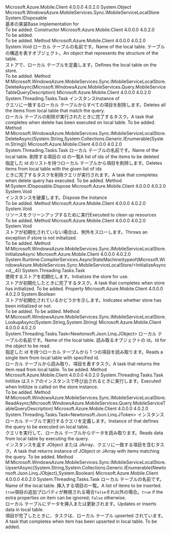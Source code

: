 <Type Name="MobileServiceLocalStore" FullName="Microsoft.WindowsAzure.MobileServices.Sync.MobileServiceLocalStore">
  <TypeSignature Language="C#" Value="public abstract class MobileServiceLocalStore : IDisposable, Microsoft.WindowsAzure.MobileServices.Sync.IMobileServiceLocalStore" />
  <TypeSignature Language="ILAsm" Value=".class public auto ansi abstract beforefieldinit MobileServiceLocalStore extends System.Object implements class Microsoft.WindowsAzure.MobileServices.Sync.IMobileServiceLocalStore, class System.IDisposable" />
  <TypeSignature Language="DocId" Value="T:Microsoft.WindowsAzure.MobileServices.Sync.MobileServiceLocalStore" />
  <TypeSignature Language="VB.NET" Value="Public MustInherit Class MobileServiceLocalStore&#xA;Implements IDisposable, IMobileServiceLocalStore" />
  <TypeSignature Language="F#" Value="type MobileServiceLocalStore = class&#xA;    interface IMobileServiceLocalStore&#xA;    interface IDisposable" />
  <AssemblyInfo>
    <AssemblyName>Microsoft.Azure.Mobile.Client</AssemblyName>
    <AssemblyVersion>4.0.0.0</AssemblyVersion>
    <AssemblyVersion>4.0.2.0</AssemblyVersion>
  </AssemblyInfo>
  <Base>
    <BaseTypeName>System.Object</BaseTypeName>
  </Base>
  <Interfaces>
    <Interface>
      <InterfaceName>Microsoft.WindowsAzure.MobileServices.Sync.IMobileServiceLocalStore</InterfaceName>
    </Interface>
    <Interface>
      <InterfaceName>System.IDisposable</InterfaceName>
    </Interface>
  </Interfaces>
  <Docs>
    <summary>
            <span data-ttu-id="0ca93-101">基本の実装<see cref="T:Microsoft.WindowsAzure.MobileServices.Sync.IMobileServiceLocalStore" /></span><span class="sxs-lookup"><span data-stu-id="0ca93-101">Base implementation for <see cref="T:Microsoft.WindowsAzure.MobileServices.Sync.IMobileServiceLocalStore" /></span></span></summary>
    <remarks>To be added.</remarks>
  </Docs>
  <Members>
    <Member MemberName=".ctor">
      <MemberSignature Language="C#" Value="protected MobileServiceLocalStore ();" />
      <MemberSignature Language="ILAsm" Value=".method familyhidebysig specialname rtspecialname instance void .ctor() cil managed" />
      <MemberSignature Language="DocId" Value="M:Microsoft.WindowsAzure.MobileServices.Sync.MobileServiceLocalStore.#ctor" />
      <MemberSignature Language="VB.NET" Value="Protected Sub New ()" />
      <MemberType>Constructor</MemberType>
      <AssemblyInfo>
        <AssemblyName>Microsoft.Azure.Mobile.Client</AssemblyName>
        <AssemblyVersion>4.0.0.0</AssemblyVersion>
        <AssemblyVersion>4.0.2.0</AssemblyVersion>
      </AssemblyInfo>
      <Parameters />
      <Docs>
        <summary>To be added.</summary>
        <remarks>To be added.</remarks>
      </Docs>
    </Member>
    <Member MemberName="DefineTable">
      <MemberSignature Language="C#" Value="public virtual void DefineTable (string tableName, Newtonsoft.Json.Linq.JObject item);" />
      <MemberSignature Language="ILAsm" Value=".method public hidebysig newslot virtual instance void DefineTable(string tableName, class Newtonsoft.Json.Linq.JObject item) cil managed" />
      <MemberSignature Language="DocId" Value="M:Microsoft.WindowsAzure.MobileServices.Sync.MobileServiceLocalStore.DefineTable(System.String,Newtonsoft.Json.Linq.JObject)" />
      <MemberSignature Language="VB.NET" Value="Public Overridable Sub DefineTable (tableName As String, item As JObject)" />
      <MemberSignature Language="F#" Value="abstract member DefineTable : string * Newtonsoft.Json.Linq.JObject -&gt; unit&#xA;override this.DefineTable : string * Newtonsoft.Json.Linq.JObject -&gt; unit" Usage="mobileServiceLocalStore.DefineTable (tableName, item)" />
      <MemberType>Method</MemberType>
      <AssemblyInfo>
        <AssemblyName>Microsoft.Azure.Mobile.Client</AssemblyName>
        <AssemblyVersion>4.0.0.0</AssemblyVersion>
        <AssemblyVersion>4.0.2.0</AssemblyVersion>
      </AssemblyInfo>
      <ReturnValue>
        <ReturnType>System.Void</ReturnType>
      </ReturnValue>
      <Parameters>
        <Parameter Name="tableName" Type="System.String" />
        <Parameter Name="item" Type="Newtonsoft.Json.Linq.JObject" />
      </Parameters>
      <Docs>
        <param name="tableName"><span data-ttu-id="0ca93-102">ローカル テーブルの名前です。</span><span class="sxs-lookup"><span data-stu-id="0ca93-102">Name of the local table.</span></span></param>
        <param name="item"><span data-ttu-id="0ca93-103">テーブルの構造を表すオブジェクト。</span><span class="sxs-lookup"><span data-stu-id="0ca93-103">An object that represents the structure of the table.</span></span></param>
        <summary>
            <span data-ttu-id="0ca93-104">ストアで、ローカル テーブルを定義します。</span><span class="sxs-lookup"><span data-stu-id="0ca93-104">Defines the local table on the store.</span></span>
            </summary>
        <remarks>To be added.</remarks>
      </Docs>
    </Member>
    <Member MemberName="DeleteAsync">
      <MemberSignature Language="C#" Value="public abstract System.Threading.Tasks.Task DeleteAsync (Microsoft.WindowsAzure.MobileServices.Query.MobileServiceTableQueryDescription query);" />
      <MemberSignature Language="ILAsm" Value=".method public hidebysig newslot virtual instance class System.Threading.Tasks.Task DeleteAsync(class Microsoft.WindowsAzure.MobileServices.Query.MobileServiceTableQueryDescription query) cil managed" />
      <MemberSignature Language="DocId" Value="M:Microsoft.WindowsAzure.MobileServices.Sync.MobileServiceLocalStore.DeleteAsync(Microsoft.WindowsAzure.MobileServices.Query.MobileServiceTableQueryDescription)" />
      <MemberSignature Language="VB.NET" Value="Public MustOverride Function DeleteAsync (query As MobileServiceTableQueryDescription) As Task" />
      <MemberSignature Language="F#" Value="abstract member DeleteAsync : Microsoft.WindowsAzure.MobileServices.Query.MobileServiceTableQueryDescription -&gt; System.Threading.Tasks.Task" Usage="mobileServiceLocalStore.DeleteAsync query" />
      <MemberType>Method</MemberType>
      <Implements>
        <InterfaceMember>M:Microsoft.WindowsAzure.MobileServices.Sync.IMobileServiceLocalStore.DeleteAsync(Microsoft.WindowsAzure.MobileServices.Query.MobileServiceTableQueryDescription)</InterfaceMember>
      </Implements>
      <AssemblyInfo>
        <AssemblyName>Microsoft.Azure.Mobile.Client</AssemblyName>
        <AssemblyVersion>4.0.0.0</AssemblyVersion>
        <AssemblyVersion>4.0.2.0</AssemblyVersion>
      </AssemblyInfo>
      <ReturnValue>
        <ReturnType>System.Threading.Tasks.Task</ReturnType>
      </ReturnValue>
      <Parameters>
        <Parameter Name="query" Type="Microsoft.WindowsAzure.MobileServices.Query.MobileServiceTableQueryDescription" />
      </Parameters>
      <Docs>
        <param name="query"><span data-ttu-id="0ca93-105">インスタンス<see cref="T:Microsoft.WindowsAzure.MobileServices.Query.MobileServiceTableQueryDescription" /></span><span class="sxs-lookup"><span data-stu-id="0ca93-105">Instance of <see cref="T:Microsoft.WindowsAzure.MobileServices.Query.MobileServiceTableQueryDescription" /></span></span></param>
        <summary>
            <span data-ttu-id="0ca93-106">クエリに一致するローカル テーブルからすべての項目を削除します。</span><span class="sxs-lookup"><span data-stu-id="0ca93-106">Deletes all the items from local table that match the query.</span></span>
            </summary>
        <returns><span data-ttu-id="0ca93-107">ローカル テーブルの削除が実行されたときに完了するタスク。</span><span class="sxs-lookup"><span data-stu-id="0ca93-107">A task that completes when delete has been executed on local table.</span></span></returns>
        <remarks>To be added.</remarks>
      </Docs>
    </Member>
    <Member MemberName="DeleteAsync">
      <MemberSignature Language="C#" Value="public abstract System.Threading.Tasks.Task DeleteAsync (string tableName, System.Collections.Generic.IEnumerable&lt;string&gt; ids);" />
      <MemberSignature Language="ILAsm" Value=".method public hidebysig newslot virtual instance class System.Threading.Tasks.Task DeleteAsync(string tableName, class System.Collections.Generic.IEnumerable`1&lt;string&gt; ids) cil managed" />
      <MemberSignature Language="DocId" Value="M:Microsoft.WindowsAzure.MobileServices.Sync.MobileServiceLocalStore.DeleteAsync(System.String,System.Collections.Generic.IEnumerable{System.String})" />
      <MemberSignature Language="VB.NET" Value="Public MustOverride Function DeleteAsync (tableName As String, ids As IEnumerable(Of String)) As Task" />
      <MemberSignature Language="F#" Value="abstract member DeleteAsync : string * seq&lt;string&gt; -&gt; System.Threading.Tasks.Task" Usage="mobileServiceLocalStore.DeleteAsync (tableName, ids)" />
      <MemberType>Method</MemberType>
      <Implements>
        <InterfaceMember>M:Microsoft.WindowsAzure.MobileServices.Sync.IMobileServiceLocalStore.DeleteAsync(System.String,System.Collections.Generic.IEnumerable{System.String})</InterfaceMember>
      </Implements>
      <AssemblyInfo>
        <AssemblyName>Microsoft.Azure.Mobile.Client</AssemblyName>
        <AssemblyVersion>4.0.0.0</AssemblyVersion>
        <AssemblyVersion>4.0.2.0</AssemblyVersion>
      </AssemblyInfo>
      <ReturnValue>
        <ReturnType>System.Threading.Tasks.Task</ReturnType>
      </ReturnValue>
      <Parameters>
        <Parameter Name="tableName" Type="System.String" />
        <Parameter Name="ids" Type="System.Collections.Generic.IEnumerable&lt;System.String&gt;" />
      </Parameters>
      <Docs>
        <param name="tableName"><span data-ttu-id="0ca93-108">ローカル テーブルの名前です。</span><span class="sxs-lookup"><span data-stu-id="0ca93-108">Name of the local table.</span></span></param>
        <param name="ids"><span data-ttu-id="0ca93-109">削除する項目の id の一覧</span><span class="sxs-lookup"><span data-stu-id="0ca93-109">A list of ids of the items to be deleted</span></span></param>
        <summary>
            <span data-ttu-id="0ca93-110">指定した id のリストを持つローカル テーブルから項目を削除します。</span><span class="sxs-lookup"><span data-stu-id="0ca93-110">Deletes items from local table with the given list of ids</span></span>
            </summary>
        <returns><span data-ttu-id="0ca93-111">ときに完了するタスクを削除クエリが実行されます。</span><span class="sxs-lookup"><span data-stu-id="0ca93-111">A task that completes when delete query has executed.</span></span></returns>
        <remarks>To be added.</remarks>
      </Docs>
    </Member>
    <Member MemberName="Dispose">
      <MemberSignature Language="C#" Value="public void Dispose ();" />
      <MemberSignature Language="ILAsm" Value=".method public hidebysig newslot virtual instance void Dispose() cil managed" />
      <MemberSignature Language="DocId" Value="M:Microsoft.WindowsAzure.MobileServices.Sync.MobileServiceLocalStore.Dispose" />
      <MemberSignature Language="VB.NET" Value="Public Sub Dispose ()" />
      <MemberSignature Language="F#" Value="abstract member Dispose : unit -&gt; unit&#xA;override this.Dispose : unit -&gt; unit" Usage="mobileServiceLocalStore.Dispose " />
      <MemberType>Method</MemberType>
      <Implements>
        <InterfaceMember>M:System.IDisposable.Dispose</InterfaceMember>
      </Implements>
      <AssemblyInfo>
        <AssemblyName>Microsoft.Azure.Mobile.Client</AssemblyName>
        <AssemblyVersion>4.0.0.0</AssemblyVersion>
        <AssemblyVersion>4.0.2.0</AssemblyVersion>
      </AssemblyInfo>
      <ReturnValue>
        <ReturnType>System.Void</ReturnType>
      </ReturnValue>
      <Parameters />
      <Docs>
        <summary>
            <span data-ttu-id="0ca93-112">インスタンスを破棄します。</span><span class="sxs-lookup"><span data-stu-id="0ca93-112">Dispose the instance</span></span>
            </summary>
        <remarks>To be added.</remarks>
      </Docs>
    </Member>
    <Member MemberName="Dispose">
      <MemberSignature Language="C#" Value="protected virtual void Dispose (bool disposing);" />
      <MemberSignature Language="ILAsm" Value=".method familyhidebysig newslot virtual instance void Dispose(bool disposing) cil managed" />
      <MemberSignature Language="DocId" Value="M:Microsoft.WindowsAzure.MobileServices.Sync.MobileServiceLocalStore.Dispose(System.Boolean)" />
      <MemberSignature Language="VB.NET" Value="Protected Overridable Sub Dispose (disposing As Boolean)" />
      <MemberSignature Language="F#" Value="abstract member Dispose : bool -&gt; unit&#xA;override this.Dispose : bool -&gt; unit" Usage="mobileServiceLocalStore.Dispose disposing" />
      <MemberType>Method</MemberType>
      <AssemblyInfo>
        <AssemblyName>Microsoft.Azure.Mobile.Client</AssemblyName>
        <AssemblyVersion>4.0.0.0</AssemblyVersion>
        <AssemblyVersion>4.0.2.0</AssemblyVersion>
      </AssemblyInfo>
      <ReturnValue>
        <ReturnType>System.Void</ReturnType>
      </ReturnValue>
      <Parameters>
        <Parameter Name="disposing" Type="System.Boolean" />
      </Parameters>
      <Docs>
        <param name="disposing"></param>
        <summary>
            <span data-ttu-id="0ca93-113">リソースをクリーンアップするために実行</span><span class="sxs-lookup"><span data-stu-id="0ca93-113">Executed to clean up resources</span></span>
            </summary>
        <remarks>To be added.</remarks>
      </Docs>
    </Member>
    <Member MemberName="EnsureInitialized">
      <MemberSignature Language="C#" Value="protected void EnsureInitialized ();" />
      <MemberSignature Language="ILAsm" Value=".method familyhidebysig instance void EnsureInitialized() cil managed" />
      <MemberSignature Language="DocId" Value="M:Microsoft.WindowsAzure.MobileServices.Sync.MobileServiceLocalStore.EnsureInitialized" />
      <MemberSignature Language="VB.NET" Value="Protected Sub EnsureInitialized ()" />
      <MemberSignature Language="F#" Value="member this.EnsureInitialized : unit -&gt; unit" Usage="mobileServiceLocalStore.EnsureInitialized " />
      <MemberType>Method</MemberType>
      <AssemblyInfo>
        <AssemblyName>Microsoft.Azure.Mobile.Client</AssemblyName>
        <AssemblyVersion>4.0.0.0</AssemblyVersion>
        <AssemblyVersion>4.0.2.0</AssemblyVersion>
      </AssemblyInfo>
      <ReturnValue>
        <ReturnType>System.Void</ReturnType>
      </ReturnValue>
      <Parameters />
      <Docs>
        <summary>
            <span data-ttu-id="0ca93-114">ストアが初期化されていない場合は、例外をスローします。</span><span class="sxs-lookup"><span data-stu-id="0ca93-114">Throws an exception if store is not initialized.</span></span>
            </summary>
        <remarks>To be added.</remarks>
      </Docs>
    </Member>
    <Member MemberName="InitializeAsync">
      <MemberSignature Language="C#" Value="public virtual System.Threading.Tasks.Task InitializeAsync ();" />
      <MemberSignature Language="ILAsm" Value=".method public hidebysig newslot virtual instance class System.Threading.Tasks.Task InitializeAsync() cil managed" />
      <MemberSignature Language="DocId" Value="M:Microsoft.WindowsAzure.MobileServices.Sync.MobileServiceLocalStore.InitializeAsync" />
      <MemberSignature Language="VB.NET" Value="Public Overridable Function InitializeAsync () As Task" />
      <MemberSignature Language="F#" Value="abstract member InitializeAsync : unit -&gt; System.Threading.Tasks.Task&#xA;override this.InitializeAsync : unit -&gt; System.Threading.Tasks.Task" Usage="mobileServiceLocalStore.InitializeAsync " />
      <MemberType>Method</MemberType>
      <Implements>
        <InterfaceMember>M:Microsoft.WindowsAzure.MobileServices.Sync.IMobileServiceLocalStore.InitializeAsync</InterfaceMember>
      </Implements>
      <AssemblyInfo>
        <AssemblyName>Microsoft.Azure.Mobile.Client</AssemblyName>
        <AssemblyVersion>4.0.0.0</AssemblyVersion>
        <AssemblyVersion>4.0.2.0</AssemblyVersion>
      </AssemblyInfo>
      <Attributes>
        <Attribute>
          <AttributeName>System.Runtime.CompilerServices.AsyncStateMachine(typeof(Microsoft.WindowsAzure.MobileServices.Sync.MobileServiceLocalStore/&lt;InitializeAsync&gt;d__4))</AttributeName>
        </Attribute>
      </Attributes>
      <ReturnValue>
        <ReturnType>System.Threading.Tasks.Task</ReturnType>
      </ReturnValue>
      <Parameters />
      <Docs>
        <summary>
            <span data-ttu-id="0ca93-115">使用するストアを初期化します。</span><span class="sxs-lookup"><span data-stu-id="0ca93-115">Initializes the store for use.</span></span>
            </summary>
        <returns><span data-ttu-id="0ca93-116">ストアが初期化したときに完了するタスク。</span><span class="sxs-lookup"><span data-stu-id="0ca93-116">A task that completes when store has initialized.</span></span></returns>
        <remarks>To be added.</remarks>
      </Docs>
    </Member>
    <Member MemberName="Initialized">
      <MemberSignature Language="C#" Value="protected bool Initialized { get; }" />
      <MemberSignature Language="ILAsm" Value=".property instance bool Initialized" />
      <MemberSignature Language="DocId" Value="P:Microsoft.WindowsAzure.MobileServices.Sync.MobileServiceLocalStore.Initialized" />
      <MemberSignature Language="VB.NET" Value="Protected ReadOnly Property Initialized As Boolean" />
      <MemberSignature Language="F#" Value="member this.Initialized : bool" Usage="Microsoft.WindowsAzure.MobileServices.Sync.MobileServiceLocalStore.Initialized" />
      <MemberType>Property</MemberType>
      <AssemblyInfo>
        <AssemblyName>Microsoft.Azure.Mobile.Client</AssemblyName>
        <AssemblyVersion>4.0.0.0</AssemblyVersion>
        <AssemblyVersion>4.0.2.0</AssemblyVersion>
      </AssemblyInfo>
      <ReturnValue>
        <ReturnType>System.Boolean</ReturnType>
      </ReturnValue>
      <Docs>
        <summary>
            <span data-ttu-id="0ca93-117">ストアが初期化されているかどうかを示します。</span><span class="sxs-lookup"><span data-stu-id="0ca93-117">Indicates whether store has been initialized or not.</span></span>
            </summary>
        <value>To be added.</value>
        <remarks>To be added.</remarks>
      </Docs>
    </Member>
    <Member MemberName="LookupAsync">
      <MemberSignature Language="C#" Value="public abstract System.Threading.Tasks.Task&lt;Newtonsoft.Json.Linq.JObject&gt; LookupAsync (string tableName, string id);" />
      <MemberSignature Language="ILAsm" Value=".method public hidebysig newslot virtual instance class System.Threading.Tasks.Task`1&lt;class Newtonsoft.Json.Linq.JObject&gt; LookupAsync(string tableName, string id) cil managed" />
      <MemberSignature Language="DocId" Value="M:Microsoft.WindowsAzure.MobileServices.Sync.MobileServiceLocalStore.LookupAsync(System.String,System.String)" />
      <MemberSignature Language="VB.NET" Value="Public MustOverride Function LookupAsync (tableName As String, id As String) As Task(Of JObject)" />
      <MemberSignature Language="F#" Value="abstract member LookupAsync : string * string -&gt; System.Threading.Tasks.Task&lt;Newtonsoft.Json.Linq.JObject&gt;" Usage="mobileServiceLocalStore.LookupAsync (tableName, id)" />
      <MemberType>Method</MemberType>
      <Implements>
        <InterfaceMember>M:Microsoft.WindowsAzure.MobileServices.Sync.IMobileServiceLocalStore.LookupAsync(System.String,System.String)</InterfaceMember>
      </Implements>
      <AssemblyInfo>
        <AssemblyName>Microsoft.Azure.Mobile.Client</AssemblyName>
        <AssemblyVersion>4.0.0.0</AssemblyVersion>
        <AssemblyVersion>4.0.2.0</AssemblyVersion>
      </AssemblyInfo>
      <ReturnValue>
        <ReturnType>System.Threading.Tasks.Task&lt;Newtonsoft.Json.Linq.JObject&gt;</ReturnType>
      </ReturnValue>
      <Parameters>
        <Parameter Name="tableName" Type="System.String" />
        <Parameter Name="id" Type="System.String" />
      </Parameters>
      <Docs>
        <param name="tableName"><span data-ttu-id="0ca93-118">ローカル テーブルの名前です。</span><span class="sxs-lookup"><span data-stu-id="0ca93-118">Name of the local table.</span></span></param>
        <param name="id"><span data-ttu-id="0ca93-119">読み取るオブジェクトの id。</span><span class="sxs-lookup"><span data-stu-id="0ca93-119">Id for the object to be read.</span></span></param>
        <summary>
            <span data-ttu-id="0ca93-120">指定した id を持つローカル テーブルから 1 つの項目を読み取ります。</span><span class="sxs-lookup"><span data-stu-id="0ca93-120">Reads a single item from local table with specified id.</span></span>
            </summary>
        <returns><span data-ttu-id="0ca93-121">ローカル テーブルから読み取り、項目を表すタスク。</span><span class="sxs-lookup"><span data-stu-id="0ca93-121">A task that returns the item read from local table.</span></span></returns>
        <remarks>To be added.</remarks>
      </Docs>
    </Member>
    <Member MemberName="OnInitialize">
      <MemberSignature Language="C#" Value="protected virtual System.Threading.Tasks.Task OnInitialize ();" />
      <MemberSignature Language="ILAsm" Value=".method familyhidebysig newslot virtual instance class System.Threading.Tasks.Task OnInitialize() cil managed" />
      <MemberSignature Language="DocId" Value="M:Microsoft.WindowsAzure.MobileServices.Sync.MobileServiceLocalStore.OnInitialize" />
      <MemberSignature Language="VB.NET" Value="Protected Overridable Function OnInitialize () As Task" />
      <MemberSignature Language="F#" Value="abstract member OnInitialize : unit -&gt; System.Threading.Tasks.Task&#xA;override this.OnInitialize : unit -&gt; System.Threading.Tasks.Task" Usage="mobileServiceLocalStore.OnInitialize " />
      <MemberType>Method</MemberType>
      <AssemblyInfo>
        <AssemblyName>Microsoft.Azure.Mobile.Client</AssemblyName>
        <AssemblyVersion>4.0.0.0</AssemblyVersion>
        <AssemblyVersion>4.0.2.0</AssemblyVersion>
      </AssemblyInfo>
      <ReturnValue>
        <ReturnType>System.Threading.Tasks.Task</ReturnType>
      </ReturnValue>
      <Parameters />
      <Docs>
        <summary>
            <span data-ttu-id="0ca93-122">Initilize はストアのインスタンスで呼び出されるときに実行します。</span><span class="sxs-lookup"><span data-stu-id="0ca93-122">Executed when Initilize is called on the store instance.</span></span>
            </summary>
        <returns />
        <remarks>To be added.</remarks>
      </Docs>
    </Member>
    <Member MemberName="ReadAsync">
      <MemberSignature Language="C#" Value="public abstract System.Threading.Tasks.Task&lt;Newtonsoft.Json.Linq.JToken&gt; ReadAsync (Microsoft.WindowsAzure.MobileServices.Query.MobileServiceTableQueryDescription query);" />
      <MemberSignature Language="ILAsm" Value=".method public hidebysig newslot virtual instance class System.Threading.Tasks.Task`1&lt;class Newtonsoft.Json.Linq.JToken&gt; ReadAsync(class Microsoft.WindowsAzure.MobileServices.Query.MobileServiceTableQueryDescription query) cil managed" />
      <MemberSignature Language="DocId" Value="M:Microsoft.WindowsAzure.MobileServices.Sync.MobileServiceLocalStore.ReadAsync(Microsoft.WindowsAzure.MobileServices.Query.MobileServiceTableQueryDescription)" />
      <MemberSignature Language="VB.NET" Value="Public MustOverride Function ReadAsync (query As MobileServiceTableQueryDescription) As Task(Of JToken)" />
      <MemberSignature Language="F#" Value="abstract member ReadAsync : Microsoft.WindowsAzure.MobileServices.Query.MobileServiceTableQueryDescription -&gt; System.Threading.Tasks.Task&lt;Newtonsoft.Json.Linq.JToken&gt;" Usage="mobileServiceLocalStore.ReadAsync query" />
      <MemberType>Method</MemberType>
      <Implements>
        <InterfaceMember>M:Microsoft.WindowsAzure.MobileServices.Sync.IMobileServiceLocalStore.ReadAsync(Microsoft.WindowsAzure.MobileServices.Query.MobileServiceTableQueryDescription)</InterfaceMember>
      </Implements>
      <AssemblyInfo>
        <AssemblyName>Microsoft.Azure.Mobile.Client</AssemblyName>
        <AssemblyVersion>4.0.0.0</AssemblyVersion>
        <AssemblyVersion>4.0.2.0</AssemblyVersion>
      </AssemblyInfo>
      <ReturnValue>
        <ReturnType>System.Threading.Tasks.Task&lt;Newtonsoft.Json.Linq.JToken&gt;</ReturnType>
      </ReturnValue>
      <Parameters>
        <Parameter Name="query" Type="Microsoft.WindowsAzure.MobileServices.Query.MobileServiceTableQueryDescription" />
      </Parameters>
      <Docs>
        <param name="query"><span data-ttu-id="0ca93-123">インスタンス<see cref="T:Microsoft.WindowsAzure.MobileServices.Query.MobileServiceTableQueryDescription" />ローカル テーブルで実行するクエリを定義します。</span><span class="sxs-lookup"><span data-stu-id="0ca93-123">Instance of <see cref="T:Microsoft.WindowsAzure.MobileServices.Query.MobileServiceTableQueryDescription" /> that defines the query to be executed on local table.</span></span></param>
        <summary>
            <span data-ttu-id="0ca93-124">クエリを実行して、ローカル テーブルからデータを読み取ります。</span><span class="sxs-lookup"><span data-stu-id="0ca93-124">Reads data from local table by executing the query.</span></span>
            </summary>
        <returns><span data-ttu-id="0ca93-125">インスタンスを返す JObject または JArray、クエリに一致する項目を含むタスク。</span><span class="sxs-lookup"><span data-stu-id="0ca93-125">A task that returns instance of JObject or JArray with items matching the query.</span></span></returns>
        <remarks>To be added.</remarks>
      </Docs>
    </Member>
    <Member MemberName="UpsertAsync">
      <MemberSignature Language="C#" Value="public abstract System.Threading.Tasks.Task UpsertAsync (string tableName, System.Collections.Generic.IEnumerable&lt;Newtonsoft.Json.Linq.JObject&gt; items, bool ignoreMissingColumns);" />
      <MemberSignature Language="ILAsm" Value=".method public hidebysig newslot virtual instance class System.Threading.Tasks.Task UpsertAsync(string tableName, class System.Collections.Generic.IEnumerable`1&lt;class Newtonsoft.Json.Linq.JObject&gt; items, bool ignoreMissingColumns) cil managed" />
      <MemberSignature Language="DocId" Value="M:Microsoft.WindowsAzure.MobileServices.Sync.MobileServiceLocalStore.UpsertAsync(System.String,System.Collections.Generic.IEnumerable{Newtonsoft.Json.Linq.JObject},System.Boolean)" />
      <MemberSignature Language="VB.NET" Value="Public MustOverride Function UpsertAsync (tableName As String, items As IEnumerable(Of JObject), ignoreMissingColumns As Boolean) As Task" />
      <MemberSignature Language="F#" Value="abstract member UpsertAsync : string * seq&lt;Newtonsoft.Json.Linq.JObject&gt; * bool -&gt; System.Threading.Tasks.Task" Usage="mobileServiceLocalStore.UpsertAsync (tableName, items, ignoreMissingColumns)" />
      <MemberType>Method</MemberType>
      <Implements>
        <InterfaceMember>M:Microsoft.WindowsAzure.MobileServices.Sync.IMobileServiceLocalStore.UpsertAsync(System.String,System.Collections.Generic.IEnumerable{Newtonsoft.Json.Linq.JObject},System.Boolean)</InterfaceMember>
      </Implements>
      <AssemblyInfo>
        <AssemblyName>Microsoft.Azure.Mobile.Client</AssemblyName>
        <AssemblyVersion>4.0.0.0</AssemblyVersion>
        <AssemblyVersion>4.0.2.0</AssemblyVersion>
      </AssemblyInfo>
      <ReturnValue>
        <ReturnType>System.Threading.Tasks.Task</ReturnType>
      </ReturnValue>
      <Parameters>
        <Parameter Name="tableName" Type="System.String" />
        <Parameter Name="items" Type="System.Collections.Generic.IEnumerable&lt;Newtonsoft.Json.Linq.JObject&gt;" />
        <Parameter Name="ignoreMissingColumns" Type="System.Boolean" />
      </Parameters>
      <Docs>
        <param name="tableName"><span data-ttu-id="0ca93-126">ローカル テーブルの名前です。</span><span class="sxs-lookup"><span data-stu-id="0ca93-126">Name of the local table.</span></span></param>
        <param name="items"><span data-ttu-id="0ca93-127">挿入する項目の一覧。</span><span class="sxs-lookup"><span data-stu-id="0ca93-127">A list of items to be inserted.</span></span></param>
        <param name="ignoreMissingColumns">
          <span data-ttu-id="0ca93-128"><code>true</code>項目の追加プロパティが無視される場合<code>false</code>それ以外の場合。</span><span class="sxs-lookup"><span data-stu-id="0ca93-128"><code>true</code> if the extra properties on item can be ignored; <code>false</code> otherwise.</span></span></param>
        <summary>
            <span data-ttu-id="0ca93-129">ローカル テーブルにデータを挿入または更新されます。</span><span class="sxs-lookup"><span data-stu-id="0ca93-129">Updates or inserts data in local table.</span></span>
            </summary>
        <returns><span data-ttu-id="0ca93-130">項目が完了したときに、タスクは、ローカル テーブル upserted されています。</span><span class="sxs-lookup"><span data-stu-id="0ca93-130">A task that completes when item has been upserted in local table.</span></span></returns>
        <remarks>To be added.</remarks>
      </Docs>
    </Member>
  </Members>
</Type>